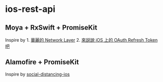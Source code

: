 # ios-rest-api
## Moya + RxSwift + PromiseKit
Inspire by 
    1. [華麗的 Network Layer](https://davidlinnn.medium.com/%E8%8F%AF%E9%BA%97%E7%9A%84-network-layer-c5c664dcca47)
    2. [來説說 iOS 上的 OAuth Refresh Token 吧](https://davidlinnn.medium.com/%E4%BE%86%E8%AA%AC%E8%AA%AA-ios-%E4%B8%8A%E7%9A%84-oauth-refresh-token-%E5%90%A7-27c94c935063)
## Alamofire + PromiseKit
Inspire by [social-distancing-ios](https://github.com/ailabstw/social-distancing-ios)
